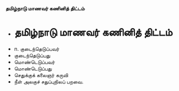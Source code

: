 **தமிழ்நாடு மாணவர் கணினித் திட்டம்**
- # தமிழ்நாடு மாணவர் கணினித் திட்டம்
- n. குடைந்தெடுப்பவர்
- குடைந்தெடுப்பது
- மொண்டெடுப்பவர்
- மொண்டெடுப்பது
- செதுக்குக் கலைஞர் கருவி
- நீள் அலகுச் சதுப்புநிலப் பறவை.


